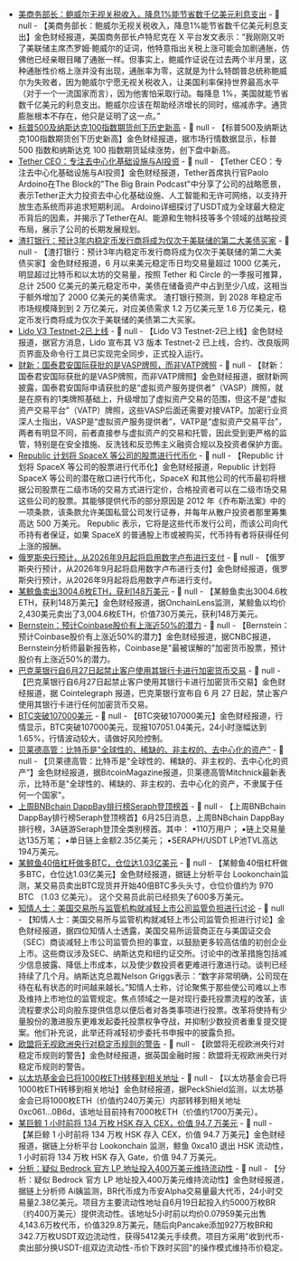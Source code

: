 - [美商务部长：鲍威尔无视关税收入，降息1%能节省数千亿美元利息支出]() - 📰 null - 【美商务部长：鲍威尔无视关税收入，降息1%能节省数千亿美元利息支出】金色财经报道，美国商务部长卢特尼克在 X 平台发文表示：“我刚刚又听了美联储主席杰罗姆·鲍威尔的证词，他特意指出关税上涨可能会加剧通胀，仿佛他已经亲眼目睹了通胀一样。但事实上，鲍威作证说在过去两个半月里，这种通胀性价格上涨并没有出现，通胀率为零，这就是为什么特朗普总统称鲍威尔为失败者，因为鲍威尔宁愿无视关税收入，让美国利率保持世界最高水平（对于一个一流国家而言），因为他害怕采取行动。每降息 1%，美国就能节省数千亿美元的利息支出。鲍威尔应该在帮助经济增长的同时，缩减赤字。通货膨胀根本不存在，他只是证明了这一点。”
- [标普500及纳斯达克100指数期货创下历史新高]() - 📰 null - 【标普500及纳斯达克100指数期货创下历史新高】金色财经报道，据市场行情数据显示，标普 500 指数和纳斯达克 100 指数期货延续涨势，创下盘中新高。
- [Tether CEO：专注去中心化基础设施与AI投资](https://www.theblock.co/post/359565/the-big-brain-podcast-paolo-ardoino) - 📰 null - 【Tether CEO：专注去中心化基础设施与AI投资】金色财经报道，Tether首席执行官Paolo Ardoino在The Block的"The Big Brain Podcast"中分享了公司的战略愿景，表示Tether正大力投资去中心化基础设施、人工智能和无许可网络，以支持开放生态系统而非追求短期利润。 
Ardoino详细探讨了USDT成为全球最大稳定币背后的因素，并揭示了Tether在AI、能源和生物科技等多个领域的战略投资布局，展示了公司的长期发展规划。
- [渣打银行：预计3年内稳定币发行商将成为仅次于美联储的第二大美债买家](https://www.businesslive.co.za/bd/opinion/columnists/2025-06-25-heath-muchena-how-stablecoins-could-supercharge-dollar-dominance/) - 📰 null - 【渣打银行：预计3年内稳定币发行商将成为仅次于美联储的第二大美债买家】金色财经报道，6 月以来美元稳定币日均交易量超过 1000 亿美元，明显超过比特币和以太坊的交易量，按照 Tether 和 Circle 的一季报可推算，总计 2500 亿美元的美元稳定币中，美债在储备资产中占到至少八成，这相当于额外增加了 2000 亿美元的美债需求。 
渣打银行预测，到 2028 年稳定币市场规模降到到 2 万亿美元，对应美债需求 1.2 万亿美元至 1.6 万亿美元，稳定币发行商将成为仅次于美联储的美债第二大买家。
- [Lido V3 Testnet-2已上线](https://x.com/LidoFinance/status/1937834142760059037) - 📰 null - 【Lido V3 Testnet-2已上线】金色财经报道，据官方消息，Lido 宣布其 V3 版本 Testnet-2 已上线，合约、改良版网页界面及命令行工具已实现完全同步，正式投入运行。
- [财新：国泰君安国际获批的是VASP牌照，而非VATP牌照](https://finance.caixin.com/2025-06-25/102334346.html) - 📰 null - 【财新：国泰君安国际获批的是VASP牌照，而非VATP牌照】金色财经报道，据财新网披露，国泰君安国际申请获批的是“虚拟资产服务提供者”（VASP）牌照，就是在原有的1类牌照基础上，升级增加了虚拟资产交易的范围，但这不是“虚拟资产交易平台”（VATP）牌照，这些VASP后面还需要对接VATP。加密行业资深人士指出，VASP是“虚拟资产服务提供者”，VATP是“虚拟资产交易平台”，两者有明显不同，前者直接参与虚拟资产的交易和托管，因此受到更严格的监管，特别是在安全措施、反洗钱和反恐怖主义融资合规以及投资者保护方面。
- [Republic 计划将 SpaceX 等公司的股票进行代币化](https://www.wsj.com/finance/investing/republic-investing-tokens-companies-ipo-ccff7f91) - 📰 null - 【Republic 计划将 SpaceX 等公司的股票进行代币化】金色财经报道，Republic 计划将 SpaceX 等公司的潜在敞口进行代币化，SpaceX 和其他公司的代币最初将根据公司股票在二级市场的交易方式进行定价，合格投资者可以在二级市场交易这些公司的股票。其能够提供代币的部分原因是 2012 年《乔布斯法案》中的一项条款，该条款允许美国私营公司发行证券，并每年从散户投资者那里筹集高达 500 万美元。 
Republic 表示，它将是这些代币发行公司，而该公司向代币持有者保证，如果 SpaceX 的普通股上市或被购买，代币持有者将获得任何上涨的报酬。
- [俄罗斯央行预计，从2026年9月起将启用数字卢布进行支付]() - 📰 null - 【俄罗斯央行预计，从2026年9月起将启用数字卢布进行支付】金色财经报道，俄罗斯央行预计，从2026年9月起将启用数字卢布进行支付。
- [某鲸鱼卖出3004.6枚ETH，获利148万美元]() - 📰 null - 【某鲸鱼卖出3004.6枚ETH，获利148万美元】金色财经报道，据OnchainLens监测，某鲸鱼以均价2,430美元卖出了3,004.6枚ETH，价值730万美元，获利148万美元。
- [Bernstein：预计Coinbase股价有上涨近50%的潜力]() - 📰 null - 【Bernstein：预计Coinbase股价有上涨近50%的潜力】金色财经报道，据CNBC报道，Bernstein分析师最新报告称，Coinbase是"最被误解的"加密货币股票，预计股价有上涨近50%的潜力。
- [巴克莱银行自6月27日起禁止客户使用其银行卡进行加密货币交易]() - 📰 null - 【巴克莱银行自6月27日起禁止客户使用其银行卡进行加密货币交易】金色财经报道，据 Cointelegraph 报道，巴克莱银行宣布自 6 月 27 日起，禁止客户使用其银行卡进行任何加密货币交易。
- [BTC突破107000美元]() - 📰 null - 【BTC突破107000美元】金色财经报道，行情显示，BTC突破107000美元，现报107051.04美元，24小时涨幅达到1.65%，行情波动较大，请做好风险控制。
- [贝莱德高管：比特币是"全球性的、稀缺的、非主权的、去中心化的资产”](https://x.com/BitcoinMagazine/status/1937814788190396655) - 📰 null - 【贝莱德高管：比特币是"全球性的、稀缺的、非主权的、去中心化的资产”】金色财经报道，据BitcoinMagazine报道，贝莱德高管Mitchnick最新表示，比特币是"全球性的、稀缺的、非主权的、去中心化的资产，不隶属于任何一个国家"。
- [上周BNBchain DappBay排行榜Seraph登顶榜首](https://x.com/Seraph_chinese/status/1937045131934462327) - 📰 null - 【上周BNBchain DappBay排行榜Seraph登顶榜首】6月25日消息，上周BNBchain DappBay排行榜，3A链游Seraph登顶全类别榜首。其中： 
▪110万用户； 
▪链上交易量达135万笔； 
▪单日链上金额2.35亿美元； 
▪SERAPH/USDT LP池TVL高达194万美元。
- [某鲸鱼40倍杠杆做多BTC，仓位达1.03亿美元]() - 📰 null - 【某鲸鱼40倍杠杆做多BTC，仓位达1.03亿美元】金色财经报道，据链上分析平台 Lookonchain监测，某交易员卖出BTC现货并开始40倍BTC多头头寸，仓位价值约为 970 BTC （1.03 亿美元）。 这个交易员此前已经损失了600多万美元。
- [知情人士：美国交易所与监管机构就减轻上市公司监管负担进行讨论]() - 📰 null - 【知情人士：美国交易所与监管机构就减轻上市公司监管负担进行讨论】金色财经报道，据四位知情人士透露，美国交易所运营商正在与美国证交会（SEC）商谈减轻上市公司监管负担的事宜，以鼓励更多较高估值的初创企业上市。这些商议涉及SEC、纳斯达克和纽约证交所。讨论中的改革措施包括减少信息披露、降低上市成本，以及使少数投资者更难进行激进行动。谈判已经持续了几个月。纳斯达克总裁Nelson Griggs表示：“数字非常明确，公司现在待在私有状态的时间越来越长。”知情人士称，讨论聚焦于那些使公司难以上市及维持上市地位的监管规定。焦点领域之一是对现行委托投票流程的改革，该流程要求公司向股东提供信息以便后者对各类事项进行投票。改革将使持有少量股份的激进股东更难发起委托投票权争夺战，并抑制少数投资者重复提交提案。他们补充说，此举还将减轻初步委托书申报中的披露负担。
- [欧盟将无视欧洲央行对稳定币规则的警告]() - 📰 null - 【欧盟将无视欧洲央行对稳定币规则的警告】金色财经报道，据英国金融时报：欧盟将无视欧洲央行对稳定币规则的警告。
- [以太坊基金会已将1000枚ETH转移到相关地址]() - 📰 null - 【以太坊基金会已将1000枚ETH转移到相关地址】金色财经报道，据PeckShield监测，以太坊基金会已将1000枚ETH（价值约240万美元）内部转移到相关地址0xc061...0B6d，该地址目前持有7000枚ETH（价值约1700万美元）。
- [某巨鲸 1 小时前将 134 万枚 HSK 存入 CEX，价值 94.7 万美元](https://x.com/lookonchain/status/1937812819392761857) - 📰 null - 【某巨鲸 1 小时前将 134 万枚 HSK 存入 CEX，价值 94.7 万美元】金色财经报道，据链上分析平台 Lookonchain 监测，鲸鱼 0xca10 退出 HSK 流动性， 1 小时前将 134 万枚 HSK 存入 Gate，价值 94.7 万美元。
- [分析：疑似 Bedrock 官方 LP 地址投入400万美元维持流动性](https://x.com/ai_9684xtpa/status/1937809255631073365) - 📰 null - 【分析：疑似 Bedrock 官方 LP 地址投入400万美元维持流动性】金色财经报道，据链上分析师 Ai姨监测，BR代币成为币安Alpha交易量最大代币，24小时交易量2.38亿美元。项目方主要流动性地址自6月19日起投入约5000万枚BR（约400万美元）提供流动性。该地址5小时前以均价0.07959美元出售4,143.6万枚代币，价值329.8万美元，随后向Pancake添加927万枚BR和342.7万枚USDT双边流动性，获得5412美元手续费。项目方采用"收到代币-卖出部分换USDT-组双边流动性-币价下跌时买回"的操作模式维持币价稳定。
